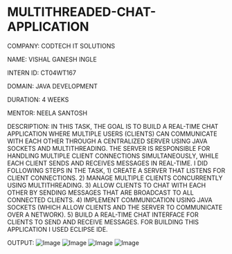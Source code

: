 # MULTITHREADED-CHAT-APPLICATION
COMPANY: CODTECH IT SOLUTIONS

NAME: VISHAL GANESH INGLE

INTERN ID: CT04WT167

DOMAIN: JAVA DEVELOPMENT

DURATION: 4 WEEKS

MENTOR: NEELA SANTOSH

DESCRIPTION: IN THIS TASK, THE GOAL IS TO BUILD A REAL-TIME CHAT APPLICATION WHERE MULTIPLE USERS (CLIENTS) CAN COMMUNICATE WITH EACH OTHER THROUGH A CENTRALIZED SERVER USING JAVA SOCKETS AND 
             MULTITHREADING. 
             THE SERVER IS RESPONSIBLE FOR HANDLING MULTIPLE CLIENT CONNECTIONS SIMULTANEOUSLY, WHILE EACH CLIENT SENDS AND RECEIVES MESSAGES IN REAL-TIME.
             I DID FOLLOWING STEPS IN THE TASK,
             1) CREATE A SERVER THAT LISTENS FOR CLIENT CONNECTIONS.
             2) MANAGE MULTIPLE CLIENTS CONCURRENTLY USING MULTITHREADING.
             3) ALLOW CLIENTS TO CHAT WITH EACH OTHER BY SENDING MESSAGES THAT ARE BROADCAST TO ALL CONNECTED CLIENTS.
             4) IMPLEMENT COMMUNICATION USING JAVA SOCKETS (WHICH ALLOW CLIENTS AND THE SERVER TO COMMUNICATE OVER A NETWORK).
             5) BUILD A REAL-TIME CHAT INTERFACE FOR CLIENTS TO SEND AND RECEIVE MESSAGES.
             FOR BUILDING THIS APPLICATION I USED ECLIPSE IDE.

OUTPUT:
             ![Image](https://github.com/user-attachments/assets/3ebe294d-67fb-47f5-a45d-4e2ebdfb3990)
             ![Image](https://github.com/user-attachments/assets/78f4c09e-c3eb-4305-9708-c204eb72988f)
             ![Image](https://github.com/user-attachments/assets/27aecc42-9c52-49cc-a310-acddb4dd760a)
             ![Image](https://github.com/user-attachments/assets/65ef4722-e2cf-4a76-af08-16c887bd2056)

